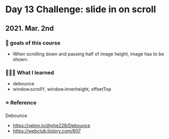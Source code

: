 # Day 13 Challenge: slide in on scroll

## 2021. Mar. 2nd

### 💙 goals of this course

- When scrolling down and passing half of image height, image has to be shown.

### 👩🏻‍💻 What I learned

- debounce
- window.scrollY, window.innerheight, offsetTop

### ⭐️ Reference

Debounce

- https://velog.io/@yhe228/Debounce
- https://webclub.tistory.com/607
